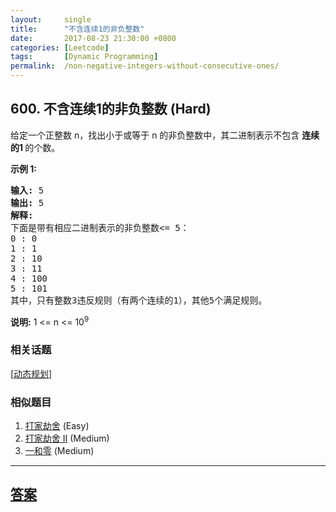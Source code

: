 ```yaml
---
layout:     single
title:      "不含连续1的非负整数"
date:       2017-08-23 21:30:00 +0800
categories: [Leetcode]
tags:       [Dynamic Programming]
permalink:  /non-negative-integers-without-consecutive-ones/
---
```


## 600. 不含连续1的非负整数 (Hard)

<p>给定一个正整数 n，找出小于或等于 n 的非负整数中，其二进制表示不包含&nbsp;<strong>连续的1&nbsp;</strong>的个数。</p>

<p><strong>示例 1:</strong></p>

<pre><strong>输入:</strong> 5
<strong>输出:</strong> 5
<strong>解释:</strong> 
下面是带有相应二进制表示的非负整数&lt;= 5：
0 : 0
1 : 1
2 : 10
3 : 11
4 : 100
5 : 101
其中，只有整数3违反规则（有两个连续的1），其他5个满足规则。</pre>

<p><strong>说明:</strong> 1 &lt;= n &lt;= 10<sup>9</sup></p>

### 相关话题
  [[动态规划](https://github.com/openset/leetcode/tree/master/tag/dynamic-programming/README.md)]

### 相似题目
  1. [打家劫舍](/house-robber) (Easy)
  1. [打家劫舍 II](/house-robber-ii) (Medium)
  1. [一和零](/ones-and-zeroes) (Medium)

---

## [答案](https://github.com/openset/leetcode/tree/master/problems/non-negative-integers-without-consecutive-ones)
